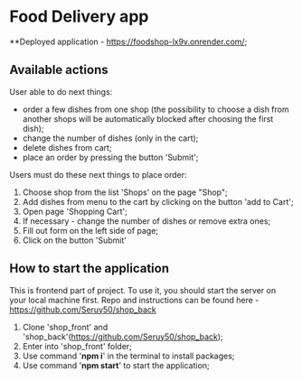 # Food Delivery app
**Deployed application - https://foodshop-lx9v.onrender.com/;
## Available actions

User able to do next things:
- order a few dishes from one shop (the possibility to choose a dish from another shops will be automatically blocked after choosing the first dish);
- change the number of dishes (only in the cart);
- delete dishes from cart;
- place an order by pressing the button 'Submit';

Users must do these next things to place order: 
1. Сhoose shop from the list 'Shops' on the page "Shop";
2. Add dishes from menu to the cart by clicking on the button 'add to Cart';
3. Open page 'Shopping Cart';
4. If necessary - change the number of dishes or remove extra ones;
5. Fill out form on the left side of page;
6. Click on the button 'Submit'

## How to start the application

This is frontend part of project. To use it, you should start the server on your local machine first. Repo and instructions can be found here - https://github.com/Seruy50/shop_back

1. Clone 'shop_front' and 'shop_back'(https://github.com/Seruy50/shop_back);
2. Enter into 'shop_front' folder;
3. Use command '**npm i**' in the terminal to install packages;
4. Use command '**npm start**' to start the application;




